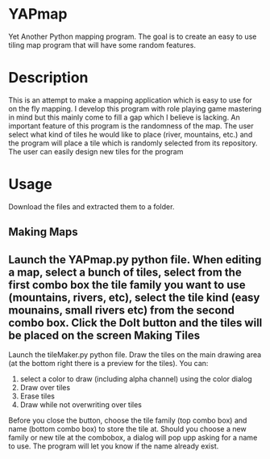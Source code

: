 YAPmap
======

Yet Another Python mapping program. The goal is to create an easy to use tiling map program that will have some random features. 

Description
===========

This is an attempt to make a mapping application which is easy to use for on the fly mapping. I develop this program
with role playing game mastering in mind but this mainly come to fill a gap which I believe is lacking. An important feature
of this program is the randomness of the map. The user select what kind of tiles he would like to place (river, mountains, etc.) 
and the program will place a tile which is randomly selected from its repository. The user can easily design new tiles for the program

Usage
=====
Download the files and extracted them to a folder. 

Making Maps
-----------
Launch the YAPmap.py python file. When editing a map, select a bunch of tiles, select from the first combo box the 
tile family you want to use (mountains, rivers, etc), select the tile kind (easy mounains, small rivers etc) from the second 
combo box. Click the DoIt button and the tiles will be placed on the screen 
Making Tiles
------------
Launch the tileMaker.py python file. Draw the tiles on the main drawing area (at the bottom right there is a preview for the tiles).
You can:
1. select a color to draw (including alpha channel) using the color dialog
2. Draw over tiles
3. Erase tiles
4. Draw while not overwriting over tiles

Before you close the button, choose the tile family (top combo box) and name (bottom combo box) to store the tile at. Should
you choose a new family or new tile at the combobox, a dialog will pop upp asking for a name to use. The program will let you know
if the name already exist. 
